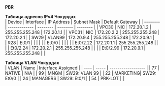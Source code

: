 **PBR**  

**Таблица адресов IPv4 Чокурдах**  
| Device   | Interface     | IP Address | Subnet Mask     | Default Gateway | 
| -------- | ------------- | --------   | --------        | --------        |
| VPC30    | NIC           | 172.20.1.2 | 255.255.255.248 | 172.20.1.1      |
| VPC31    | NIC           | 172.20.2.2 | 255.255.255.248 | 172.20.2.1      |
| SW29     | VLAN99        | 172.20.9.4 | 255.255.255.248 | 172.20.9.1      |    
| R28      | Et0/1         |            |                 |                 |
|          | Et0/0         |            |                 |                 |
|          | Et0/2.22      | 172.20.1.1 | 255.255.255.248 |                 |
|          | Et0/2.24      | 172.20.2.1 | 255.255.255.248 |                 |
|          | Et0/2.99      | 172.20.9.1 | 255.255.255.248 |                 |

**Таблица VLAN Чокурдах**  
| VLAN | Name     | Interface Assigned |
| ---- | -----    | ------------------ |
| 77   | NATIVE   | N/A                |
| 99   | MNGM     | SW29: VLAN 99      |
| 22   | MARKETING| SW29: Et0/0        |
| 24   | MANAGERS | SW29: Et0/1        |
| 54   | PRK-LOT  |                    |
